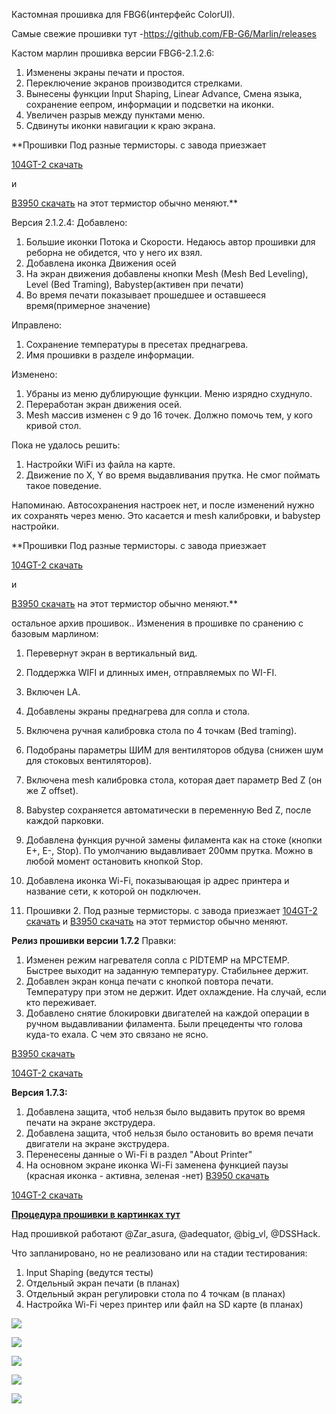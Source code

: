 Кастомная прошивка для FBG6(интерфейс ColorUI).

Самые свежие прошивки тут -https://github.com/FB-G6/Marlin/releases 
 
Кастом марлин прошивка версии FBG6-2.1.2.6:
1. Изменены экраны печати и простоя. 
2. Переключение экранов производится стрелками.
3. Вынесены функции Input Shaping, Linear Advance, Смена языка, сохранение еепром, информации и подсветки на иконки.
4. Увеличен разрыв между пунктами меню.
5. Сдвинуты иконки навигации к краю экрана.

**Прошивки  Под разные термисторы. с завода приезжает

 [104GT-2 скачать](FBG6_marlin_2.1.2.6_104gt.zip) 

и

 [B3950 скачать](FBG6_marlin_2.1.2.6_3950.zip) на этот термистор обычно меняют.**

Версия 2.1.2.4:
Добавлено:
1. Большие иконки Потока и Скорости. Недаюсь автор прошивки для реборна не обидется, что у него их взял. 
2. Добавлена иконка Движения осей
3. На экран движения добавлены кнопки Mesh (Mesh Bed Leveling), Level (Bed Traming), Babystep(активен при печати)
4. Во время печати показывает прошедшее и оставшееся время(примерное значение)

Иправлено:
1. Сохранение температуры в пресетах преднагрева.
2. Имя прошивки в разделе информации.

Изменено:
1. Убраны из меню дублирующие функции. Меню изрядно схуднуло.
2. Переработан экран движения осей.
3. Mesh массив изменен с 9 до 16 точек. Должно помочь тем, у кого кривой стол.

Пока не удалось решить:
1. Настройки WiFi из файла на карте.
2. Движение по X, Y во время выдавливания прутка. Не смог поймать такое поведение.

Напоминаю. Автосохранения настроек нет, и после изменений нужно их сохранять через меню. Это касается и mesh калибровки, и babystep настройки.

**Прошивки  Под разные термисторы. с завода приезжает

 [104GT-2 скачать](FBG6_marlin_2.1.2.4_104gt.zip) 

и

 [B3950 скачать](FBG6_marlin_2.1.2.4_3950.zip) на этот термистор обычно меняют.**

остальное архив прошивок.. 
Изменения в прошивке по сранению с базовым марлином:
1. Перевернут экран в вертикальный вид.
2. Поддержка WIFI и длинных имен, отправляемых по WI-FI.
3. Включен LA.
4. Добавлены экраны преднагрева для сопла и стола.
5. Включена ручная калибровка стола по 4 точкам (Bed traming).
6. Подобраны параметры ШИМ для вентиляторов обдува (снижен шум для стоковых вентиляторов).
7. Включена mesh калибровка стола, которая дает параметр Bed Z (он же Z offset).
8. Babystep сохраняется автоматически в переменную Bed Z, после каждой парковки.
9. Добавлена функция ручной замены филамента как на стоке (кнопки E+, E-, Stop). По умолчанию выдавливает 200мм прутка. Можно в любой момент остановить кнопкой Stop. 
10. Добавлена иконка Wi-Fi, показывающая ip адрес принтера и название сети, к которой он подключен. 

11. Прошивки 2. Под разные термисторы. с завода приезжает [104GT-2 скачать](FBG6_marlin_2.1_wifi_v1.6_104gt.rar) и [B3950 скачать](FBG6_marlin_2.1_wifi_v1.6_3950.rar) на этот термистор обычно меняют.

**Релиз прошивки версии 1.7.2**
Правки:
   1. Изменен режим нагревателя сопла с PIDTEMP на MPCTEMP. Быстрее выходит на заданную температуру. Стабильнее держит.
   2. Добавлен экран конца печати с кнопкой повтора печати. Температуру при этом не держит. Идет охлаждение. На случай, если кто переживает.
   3. Добавлено снятие блокировки двигателей на каждой операции в ручном выдавливании филамента. Были прецеденты что голова куда-то ехала. С чем это связано не ясно.

[B3950 скачать](FBG6_marlin_2.1_wifi_v1.7.2_3950.zip)

[104GT-2 скачать](FBG6_marlin_2.1_wifi_v1.7.2_104gt.zip)

**Версия 1.7.3:**
1. Добавлена защита, чтоб нельзя было выдавить пруток во время печати на экране экструдера. 
2. Добавлена защита, чтоб нельзя было остановить во время печати двигатели на экране экструдера. 
3. Перенесены данные о Wi-Fi  в раздел "About Printer"
4. На основном экране иконка Wi-Fi заменена функцией паузы (красная иконка - активна, зеленая -нет)
[B3950 скачать](FBG6_marlin_2.1_wifi_v1.7.3_3950.zip)

[104GT-2 скачать](FBG6_marlin_2.1_wifi_v1.7.3_104gt.zip)

[**Процедура прошивки в картинках тут**](firmware.md)

Над прошивкой работают @Zar_asura, @adequator, @big_vl, @DSSHack.

Что запланировано, но не реализовано или на стадии тестирования:
1. Input Shaping (ведутся тесты)
2. Отдельный экран печати (в планах)
3. Отдельный экран регулировки стола по 4 точкам (в планах)
4. Настройка Wi-Fi через принтер или файл на SD карте (в планах)

![](1.jpg)

![](2.jpg)

![](3.jpg)

![](4.jpg)

![](5.jpg)